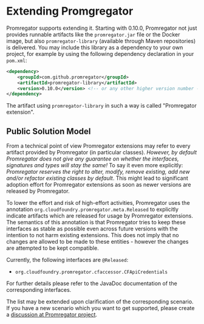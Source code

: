 # Extending Promgregator

Promregator supports extending it. Starting with 0.10.0, Promregator not just provides runnable artifacts like the `promregator.jar` file or the Docker image, but also `promregator-library` (available through Maven repositories) is delivered. You may include this library as a dependency to your own project, for example by using the following dependency declaration in your `pom.xml`:

```xml
<dependency>
	<groupId>com.github.promregator</groupId>
	<artifactId>promregator-library</artifactId>
	<version>0.10.0</version> <!-- or any other higher version number -->
</dependency>
```

The artifact using `promregator-library` in such a way is called "Promregator extension".

## Public Solution Model
From a technical point of view Promregator extensions may refer to every artifact provided by Promregator (in particular classes). *However, by default Promregator does not give any guarantee on whether the interfaces, signatures and types will stay the same!* To say it even more explicitly: *Promregator reserves the right to alter, modify, remove existing, add new and/or refactor existing classes by default*. This might lead to significant adoption effort for Promregator extensions as soon as newer versions are released by Promregator.

To lower the effort and risk of high-effort activities, Promregator uses the annotation `org.cloudfoundry.promregator.meta.Released` to explicitly indicate artifacts which are released for usage by Promregator extensions. The semantics of this annotation is that Promregator tries to keep these interfaces as stable as possible even across future versions with the intention to not harm existing extensions.
This does not imply that no changes are allowed to be made to these entities - however the changes are attempted to be kept compatible.

Currently, the following interfaces are `@Released`:
* `org.cloudfoundry.promregator.cfaccessor.CFApiCredentials`

For further details please refer to the JavaDoc documentation of the corresponding interfaces.

The list may be extended upon clarification of the corresponding scenario. If you have a new scenario which you want to get supported, please create a [discussion at Promregator project](https://github.com/promregator/promregator/discussions).
